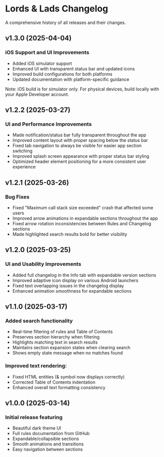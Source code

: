 # Lords & Lads Changelog

A comprehensive history of all releases and their changes.

## v1.3.0 (2025-04-04)

### iOS Support and UI Improvements
* Added iOS simulator support
* Enhanced UI with transparent status bar and updated icons
* Improved build configurations for both platforms
* Updated documentation with platform-specific guidance

Note: iOS build is for simulator only. For physical devices, build locally with your Apple Developer account.

## v1.2.2 (2025-03-27)

### UI and Performance Improvements
* Made notification/status bar fully transparent throughout the app
* Improved content layout with proper spacing below the status bar
* Fixed tab navigation to always be visible for easier app section switching
* Improved splash screen appearance with proper status bar styling
* Optimized header element positioning for a more consistent user experience

## v1.2.1 (2025-03-26)

### Bug Fixes
* Fixed "Maximum call stack size exceeded" crash that affected some users
* Improved arrow animations in expandable sections throughout the app
* Fixed arrow rotation inconsistencies between Rules and Changelog sections
* Made highlighted search results bold for better visibility

## v1.2.0 (2025-03-25)

### UI and Usability Improvements
* Added full changelog in the Info tab with expandable version sections
* Improved adaptive icon display on various Android launchers
* Fixed text overlapping issues in the changelog display
* Enhanced animation smoothness for expandable sections

## v1.1.0 (2025-03-17)

### Added search functionality
* Real-time filtering of rules and Table of Contents
* Preserves section hierarchy when filtering
* Highlights matching text in search results
* Maintains section expansion states when clearing search
* Shows empty state message when no matches found

### Improved text rendering:
* Fixed HTML entities (& symbol now displays correctly)
* Corrected Table of Contents indentation
* Enhanced overall text formatting consistency

## v1.0.0 (2025-03-14)

### Initial release featuring
* Beautiful dark theme UI
* Full rules documentation from GitHub
* Expandable/collapsible sections
* Smooth animations and transitions
* Easy navigation between sections